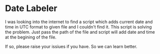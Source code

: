 # Date Labeler
I was looking into the internet to find a script which adds current date and time in UTC format to given file and I couldn't find it.
This script is solving the problem. Just pass the path of the file and script will add date and time at the begining of the file.

If so, please raise your issiues if you have.
So we can learn better.
